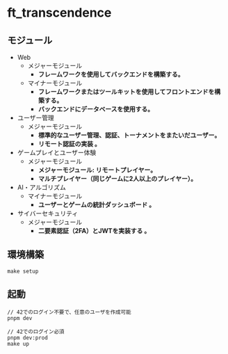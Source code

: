 # ft_transcendence

## モジュール
- Web
    - メジャーモジュール
        - **フレームワークを使用してバックエンドを構築する。**
    - マイナーモジュール
        - **フレームワークまたはツールキットを使用してフロントエンドを構築する。**
        - **バックエンドにデータベースを使用する。**
- ユーザー管理
    - メジャーモジュール
        - **標準的なユーザー管理、認証、トーナメントをまたいだユーザー。**
        - **リモート認証の実装 。**
- ゲームプレイとユーザー体験
    - メジャーモジュール
        - **メジャーモジュール: リモートプレイヤー。**
        - **マルチプレイヤー（同じゲームに2人以上のプレイヤー）。**
- AI・アルゴリズム
    - マイナーモジュール
      - **ユーザーとゲームの統計ダッシュボード 。**
- サイバーセキュリティ
    - メジャーモジュール
        - **二要素認証（2FA）とJWTを実装する 。**

## 環境構築

```
make setup
```

## 起動

```
// 42でのログイン不要で、任意のユーザを作成可能
pnpm dev

// 42でのログイン必須
pnpm dev:prod
make up
```
